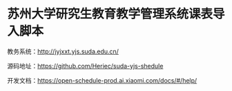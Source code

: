 # 苏州大学研究生教育教学管理系统课表导入脚本

教务系统：http://jyjxxt.yjs.suda.edu.cn/

源码地址：https://github.com/Heriec/suda-yjs-shedule

开发文档：https://open-schedule-prod.ai.xiaomi.com/docs/#/help/